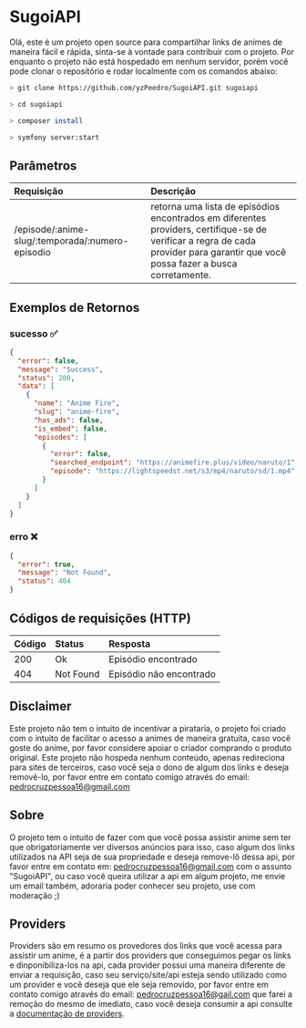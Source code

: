 
# SugoiAPI

Olá, este é um projeto open source para compartilhar links de animes de maneira fácil e rápida, sinta-se à vontade para contribuir com o projeto.
Por enquanto o projeto não está hospedado em nenhum servidor, porém você pode clonar o repositório e rodar localmente com os comandos abaixo:

```bash
> git clone https://github.com/yzPeedro/SugoiAPI.git sugoiapi 

> cd sugoiapi

> composer install

> symfony server:start
```

## Parâmetros

| Requisição | Descrição |
|:-|:-|
| /episode/:anime-slug/:temporada/:numero-episodio | retorna uma lista de episódios encontrados em diferentes providers, certifique-se de verificar a regra de cada provider para garantir que você possa fazer a busca corretamente.

## Exemplos de Retornos

### sucesso ✅
```json  
{
  "error": false,
  "message": "Success",
  "status": 200,
  "data": [
    {
      "name": "Anime Fire",
      "slug": "anime-fire",
      "has_ads": false,
      "is_embed": false,
      "episodes": [
        {
          "error": false,
          "searched_endpoint": "https://animefire.plus/video/naruto/1",
          "episode": "https://lightspeedst.net/s3/mp4/naruto/sd/1.mp4"
        }
      ]
    }
  ]
}
```  

### erro ❌
```json
{
  "error": true,
  "message": "Not Found",
  "status": 404
}
```  

## Códigos de requisições (HTTP)

| Código | Status | Resposta |  
| :--- | :--- | :-- |  
| 200 | Ok | Episódio encontrado |  
| 404 | Not Found | Episódio não encontrado |

## Disclaimer
Este projeto não tem o intuito de incentivar a pirataria, o projeto foi criado com o intuito de facilitar o acesso a animes de maneira gratuita, caso você goste do anime, por favor considere apoiar o criador comprando o produto original.
Este projeto não hospeda nenhum conteúdo, apenas redireciona para sites de terceiros, caso você seja o dono de algum dos links e deseja removê-lo, por favor entre em contato comigo através do email: pedrocruzpessoa16@gmail.com

## Sobre
O projeto tem o intuito de fazer com que você possa assistir anime sem ter que obrigatoriamente ver diversos anúncios para isso, caso algum dos links utilizados na API seja de sua propriedade e deseja remove-lô dessa api, por favor entre em contato em: pedrocruzpessoa16@gmail.com com o assunto "SugoiAPI", ou caso você queira utilizar a api em algum projeto, me envie um email também, adoraria poder conhecer seu projeto, use com moderação ;)

## Providers

Providers são em resumo os provedores dos links que você acessa para assistir um anime, 
é a partir dos providers que conseguimos pegar os links e dinponibiliza-los na api, cada provider possui uma maneira diferente de enviar a requisição, 
caso seu serviço/site/api esteja sendo utilizado como um provider e você deseja que ele seja removido, por favor entre em contato comigo através do email: pedrocruzpessoa16@gail.com que farei
a remoção do mesmo de imediato, caso você deseja consumir a api consulte a [documentação de providers](https://github.com/yzPeedro/SugoiAPI/wiki/Providers).

